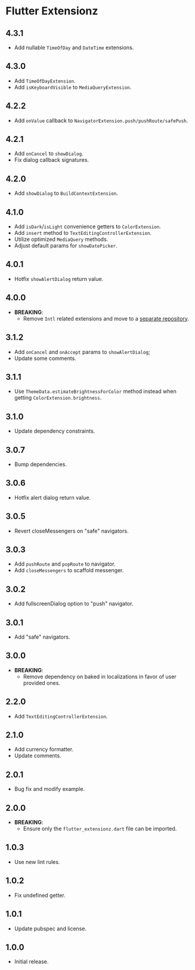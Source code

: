 # Flutter Extensionz

## 4.3.1

- Add nullable `TimeOfDay` and `DateTime` extensions.

## 4.3.0

- Add `TimeOfDayExtension`.
- Add `isKeyboardVisible` to `MediaQueryExtension`.

## 4.2.2

- Add `onValue` callback to `NavigatorExtension.push/pushRoute/safePush`.

## 4.2.1

- Add `onCancel` to `showDialog`.
- Fix dialog callback signatures.

## 4.2.0

- Add `showDialog` to `BuildContextExtension`.

## 4.1.0

- Add `isDark`/`isLight` convenience getters to `ColorExtension`.
- Add `insert` method to `TextEditingControllerExtension`.
- Utilize optimized `MediaQuery` methods.
- Adjust default params for `showDatePicker`.

## 4.0.1

- Hotfix `showAlertDialog` return value.

## 4.0.0

- **BREAKING**:
  - Remove `Intl` related extensions and move to a [separate repository](https://pub.dev/packages/dart_extensionz).

## 3.1.2

- Add `onCancel` and `onAccept` params to `showAlertDialog`;
- Update some comments.

## 3.1.1

- Use `ThemeData.estimateBrightnessForColor` method instead when getting `ColorExtension.brightness`.

## 3.1.0

- Update dependency constraints.

## 3.0.7

- Bump dependencies.

## 3.0.6

- Hotfix alert dialog return value.

## 3.0.5

- Revert closeMessengers on "safe" navigators.

## 3.0.3

- Add `pushRoute` and `popRoute` to navigator.
- Add `closeMessengers` to scaffold messenger.

## 3.0.2

- Add fullscreenDialog option to "push" navigator.

## 3.0.1

- Add "safe" navigators.

## 3.0.0

- **BREAKING**:
  - Remove dependency on baked in localizations in favor of user provided ones.

## 2.2.0

- Add `TextEditingControllerExtension`.

## 2.1.0

- Add currency formatter.
- Update comments.

## 2.0.1

- Bug fix and modify example.

## 2.0.0

- **BREAKING**:
  - Ensure only the `flutter_extensionz.dart` file can be imported.

## 1.0.3

- Use new lint rules.

## 1.0.2

- Fix undefined getter.

## 1.0.1

- Update pubspec and license.

## 1.0.0

- Initial release.

